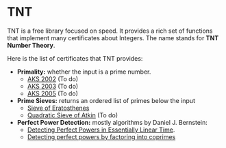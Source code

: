 # TNT
TNT is a free library focused on speed. It provides a rich set of functions that implement many certificates about Integers. The name stands for **TNT Number Theory**.

Here is the list of certificates that TNT provides:

* **Primality:** whether the input is a prime number.
  * [AKS 2002](https://cse.iitk.ac.in/users/manindra/algebra/primality_original.pdf) (To do)
  * [AKS 2003](https://www.cse.iitk.ac.in/users/manindra/algebra/primality_v6.pdf) (To do)
  * [AKS 2005](https://math.dartmouth.edu/~carlp/PDF/complexity12.pdf) (To do)
* **Prime Sieves:** returns an ordered list of primes below the input
  * [Sieve of Eratosthenes](https://cp-algorithms.com/algebra/sieve-of-eratosthenes.html#implementation)
  * [Quadratic Sieve of Atkin](https://cr.yp.to/papers/primesieves-20020329-retypeset20220327.pdf) (To do)
* **Perfect Power Detection:** mostly algorithms by Daniel J. Bernstein:
  * [Detecting Perfect Powers in Essentially Linear Time](https://www.ams.org/journals/mcom/1998-67-223/S0025-5718-98-00952-1/S0025-5718-98-00952-1.pdf).
  * [Detecting perfect powers by factoring into coprimes](https://cr.yp.to/lineartime/powers2-20060914-ams.pdf)
